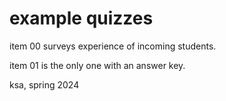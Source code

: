 # example quizzes

item 00 surveys experience of incoming students.

item 01 is the only one with an answer key.

ksa, spring 2024
